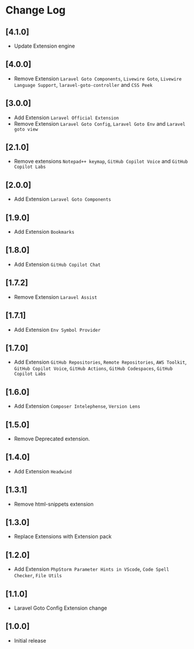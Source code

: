 # Change Log

## [4.1.0]
- Update Extension engine

## [4.0.0]
- Remove Extension `Laravel Goto Components`, `Livewire Goto`, `Livewire Language Support`, `laravel-goto-controller` and `CSS Peek`

## [3.0.0]
- Add Extension `Laravel Official Extension`
- Remove Extension `Laravel Goto Config`, `Laravel Goto Env` and `Laravel goto view`

## [2.1.0]
- Remove extensions `Notepad++ keymap`, `GitHub Copilot Voice` and `GitHub Copilot Labs`

## [2.0.0]
- Add Extension `Laravel Goto Components`

## [1.9.0]
- Add Extension  `Bookmarks`

## [1.8.0]
- Add Extension  `GitHub Copilot Chat`

## [1.7.2]
- Remove Extension `Laravel Assist`

## [1.7.1]
- Add Extension `Env Symbol Provider`

## [1.7.0]
- Add Extension  `GitHub Repositories`, `Remote Repositories`, `AWS Toolkit`, `GitHub Copilot Voice`, `GitHub Actions`, `GitHub Codespaces`, `GitHub Copilot Labs`

## [1.6.0]
- Add Extension `Composer Intelephense`, `Version Lens`

## [1.5.0]
- Remove Deprecated extension.
## [1.4.0]
- Add Extension `Headwind`

## [1.3.1]
- Remove html-snippets extension

## [1.3.0]
- Replace Extensions with Extension pack

## [1.2.0]
- Add Extension `PhpStorm Parameter Hints in VScode`, `Code Spell Checker`, `File Utils`

## [1.1.0]
- Laravel Goto Config Extension change

## [1.0.0]
- Initial release
